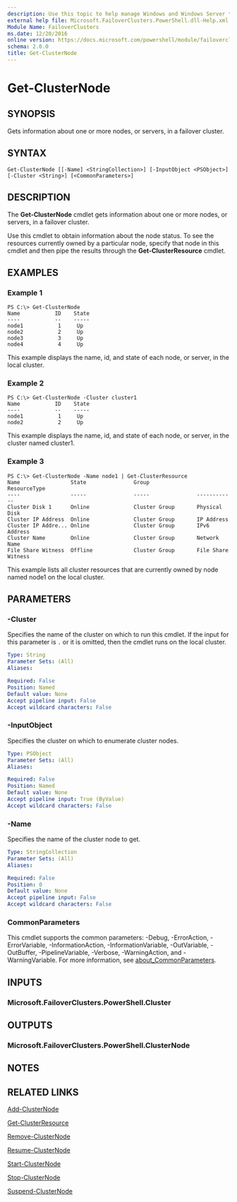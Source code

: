 ```yaml
---
description: Use this topic to help manage Windows and Windows Server technologies with Windows PowerShell.
external help file: Microsoft.FailoverClusters.PowerShell.dll-Help.xml
Module Name: FailoverClusters
ms.date: 12/20/2016
online version: https://docs.microsoft.com/powershell/module/failoverclusters/get-clusternode?view=windowsserver2016-ps&wt.mc_id=ps-gethelp
schema: 2.0.0
title: Get-ClusterNode
---
```


# Get-ClusterNode

## SYNOPSIS
Gets information about one or more nodes, or servers, in a failover cluster.

## SYNTAX

```
Get-ClusterNode [[-Name] <StringCollection>] [-InputObject <PSObject>] [-Cluster <String>] [<CommonParameters>]
```

## DESCRIPTION
The **Get-ClusterNode** cmdlet gets information about one or more nodes, or servers, in a failover cluster.

Use this cmdlet to obtain information about the node status.
To see the resources currently owned by a particular node, specify that node in this cmdlet and then pipe the results through the **Get-ClusterResource** cmdlet.

## EXAMPLES

### Example 1
```
PS C:\> Get-ClusterNode
Name           ID    State 
----           --    ----- 
node1           1     Up 
node2           2     Up 
node3           3     Up 
node4           4     Up
```

This example displays the name, id, and state of each node, or server, in the local cluster.

### Example 2
```
PS C:\> Get-ClusterNode -Cluster cluster1
Name           ID    State 
----           --    ----- 
node1           1     Up 
node2           2     Up
```

This example displays the name, id, and state of each node, or server, in the cluster named cluster1.

### Example 3
```
PS C:\> Get-ClusterNode -Name node1 | Get-ClusterResource
Name                State               Group               ResourceType 
----                -----               -----               ------------ 
Cluster Disk 1      Online              Cluster Group       Physical Disk 
Cluster IP Address  Online              Cluster Group       IP Address 
Cluster IP Addre... Online              Cluster Group       IPv6 Address 
Cluster Name        Online              Cluster Group       Network Name 
File Share Witness  Offline             Cluster Group       File Share Witness
```

This example lists all cluster resources that are currently owned by node named node1 on the local cluster.

## PARAMETERS

### -Cluster
Specifies the name of the cluster on which to run this cmdlet.
If the input for this parameter is `.` or it is omitted, then the cmdlet runs on the local cluster.

```yaml
Type: String
Parameter Sets: (All)
Aliases: 

Required: False
Position: Named
Default value: None
Accept pipeline input: False
Accept wildcard characters: False
```

### -InputObject
Specifies the cluster on which to enumerate cluster nodes.

```yaml
Type: PSObject
Parameter Sets: (All)
Aliases: 

Required: False
Position: Named
Default value: None
Accept pipeline input: True (ByValue)
Accept wildcard characters: False
```

### -Name
Specifies the name of the cluster node to get.

```yaml
Type: StringCollection
Parameter Sets: (All)
Aliases: 

Required: False
Position: 0
Default value: None
Accept pipeline input: False
Accept wildcard characters: False
```

### CommonParameters
This cmdlet supports the common parameters: -Debug, -ErrorAction, -ErrorVariable, -InformationAction, -InformationVariable, -OutVariable, -OutBuffer, -PipelineVariable, -Verbose, -WarningAction, and -WarningVariable. For more information, see [about_CommonParameters](https://go.microsoft.com/fwlink/?LinkID=113216).

## INPUTS

### Microsoft.FailoverClusters.PowerShell.Cluster

## OUTPUTS

### Microsoft.FailoverClusters.PowerShell.ClusterNode

## NOTES

## RELATED LINKS

[Add-ClusterNode](./Add-ClusterNode.md)

[Get-ClusterResource](./Get-ClusterResource.md)

[Remove-ClusterNode](./Remove-ClusterNode.md)

[Resume-ClusterNode](./Resume-ClusterNode.md)

[Start-ClusterNode](./Start-ClusterNode.md)

[Stop-ClusterNode](./Stop-ClusterNode.md)

[Suspend-ClusterNode](./Suspend-ClusterNode.md)

